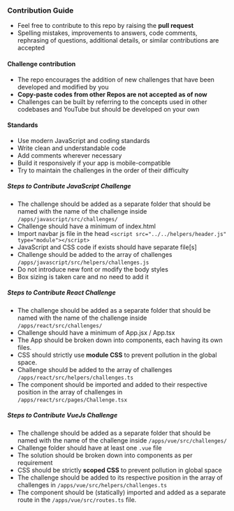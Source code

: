 ### Contribution Guide

- Feel free to contribute to this repo by raising the **pull request**
- Spelling mistakes, improvements to answers, code comments, rephrasing of questions, additional details, or similar contributions are accepted

#### Challenge contribution

- The repo encourages the addition of new challenges that have been developed and modified by you
- **Copy-paste codes from other Repos are not accepted as of now**
- Challenges can be built by referring to the concepts used in other codebases and YouTube but should be developed on your own

#### Standards

- Use modern JavaScript and coding standards
- Write clean and understandable code
- Add comments wherever necessary
- Build it responsively if your app is mobile-compatible
- Try to maintain the challenges in the order of their difficulty

##### Steps to Contribute JavaScript Challenge

- The challenge should be added as a separate folder that should be named with the name of the challenge inside `/apps/javascript/src/challenges/`
- Challenge should have a minimum of index.html
- Import navbar js file in the head `<script src="../../helpers/header.js" type="module"></script>`
- JavaScript and CSS code if exists should have separate file[s]
- Challenge should be added to the array of challenges `/apps/javascript/src/helpers/challenges.js`
- Do not introduce new font or modify the body styles
- Box sizing is taken care and no need to add it

##### Steps to Contribute React Challenge

- The challenge should be added as a separate folder that should be named with the name of the challenge inside `/apps/react/src/challenges/`
- Challenge should have a minimum of App.jsx / App.tsx
- The App should be broken down into components, each having its own files.
- CSS should strictly use **module CSS** to prevent pollution in the global space.
- Challenge should be added to the array of challenges `/apps/react/src/helpers/challenges.ts`
- The component should be imported and added to their respective position in the array of challenges in `/apps/react/src/pages/Challenge.tsx`

##### Steps to Contribute VueJs Challenge

- The challenge should be added as a separate folder that should be named with the name of the challenge inside `/apps/vue/src/challenges/`
- Challenge folder should have at least one `.vue` file
- The solution should be broken down into components as per requirement
- CSS should be strictly **scoped CSS** to prevent pollution in global space
- The challenge should be added to its respective position in the array of challenges in `/apps/vue/src/helpers/challenges.ts`
- The component should be (statically) imported and added as a separate route in the `/apps/vue/src/routes.ts` file.
